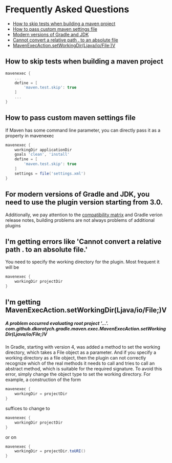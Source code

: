 # Frequently Asked Questions

- [How to skip tests when building a maven project](#how-to-skip-tests-when-building-a-maven-project)
- [How to pass custom maven settings file](#how-to-pass-custom-maven-settings-file)
- [Modern versions of Gradle and JDK](#for-modern-versions-of-gradle-and-jdk-you-need-to-use-the-plugin-version-starting-from-30)
- [Cannot convert a relative path . to an absolute file](#im-getting-errors-like-cannot-convert-a-relative-path--to-an-absolute-file)
- [MavenExecAction.setWorkingDir(Ljava/io/File;)V](#im-getting-mavenexecactionsetworkingdirljavaiofilev)

## How to skip tests when building a maven project
```groovy
mavenexec {
    ...
    define = [
        'maven.test.skip': true
    ]
    ...
}
```

## How to pass custom maven settings file
If Maven has some command line parameter, you can directly pass it as a property in mavenexec
```groovy
mavenexec {
    workingDir applicationDir
    goals 'clean', 'install'
    define = [
        'maven.test.skip': true
    ]
    settings = file('settings.xml')
}
```

## For modern versions of Gradle and JDK, you need to use the plugin version starting from 3.0.

Additionally, we pay attention to the [compatibility matrix](https://docs.gradle.org/current/userguide/compatibility.html) and Gradle verion release notes, building problems are not always problems of additional plugins

## I'm getting errors like 'Cannot convert a relative path . to an absolute file.'

You need to specify the working directory for the plugin. Most frequent it will be
```groovy
mavenexec {
    workingDir projectDir
}
```

## I'm getting MavenExecAction.setWorkingDir(Ljava/io/File;)V
##### A problem occurred evaluating root project '...'. com.github.dkorotych.gradle.maven.exec.MavenExecAction.setWorkingDir(Ljava/io/File;)V

In Gradle, starting with version 4, was added a method to set the working directory,
which takes a File object as a parameter.
And if you specify a working directory as a file object,
then the plugin can not correctly recognize which of the real methods
it needs to call and tries to call an abstract method,
which is suitable for the required signature.
To avoid this error, simply change the object type to set the working directory.
For example, a construction of the form
```groovy
mavenexec {
    workingDir = projectDir
}
```
suffices to change to
```groovy
mavenexec {
    workingDir projectDir
}
```
or on
```groovy
mavenexec {
    workingDir = projectDir.toURI()
}
```
